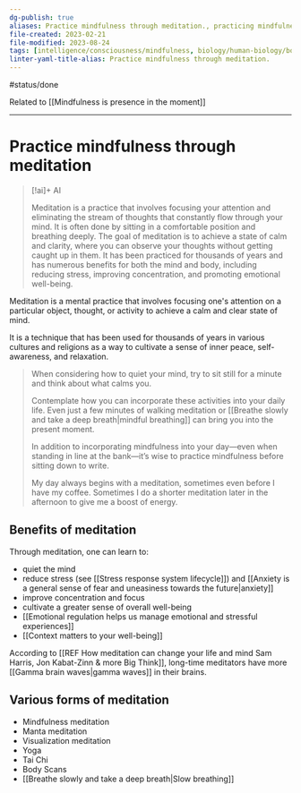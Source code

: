 ```yaml
---
dg-publish: true
aliases: Practice mindfulness through meditation., practicing mindfulness, meditation, meditating, relaxation technique, relaxation technique, practice mindfulness, mental development, cultivating multiple mental development through meditation
file-created: 2023-02-21
file-modified: 2023-08-24
tags: [intelligence/consciousness/mindfulness, biology/human-biology/body, health/self-care, self, health/stress/stress-management]
linter-yaml-title-alias: Practice mindfulness through meditation.
---
```


#status/done

Related to [[Mindfulness is presence in the moment]]

---

# Practice mindfulness through meditation

> [!ai]+ AI
>
> Meditation is a practice that involves focusing your attention and eliminating the stream of thoughts that constantly flow through your mind. It is often done by sitting in a comfortable position and breathing deeply. The goal of meditation is to achieve a state of calm and clarity, where you can observe your thoughts without getting caught up in them. It has been practiced for thousands of years and has numerous benefits for both the mind and body, including reducing stress, improving concentration, and promoting emotional well-being.

Meditation is a mental practice that involves focusing one's attention on a particular object, thought, or activity to achieve a calm and clear state of mind.

It is a technique that has been used for thousands of years in various cultures and religions as a way to cultivate a sense of inner peace, self-awareness, and relaxation.

> When considering how to quiet your mind, try to sit still for a minute and think about what calms you.
>
> Contemplate how you can incorporate these activities into your daily life. Even just a few minutes of walking meditation or [[Breathe slowly and take a deep breath|mindful breathing]] can bring you into the present moment.
>
> In addition to incorporating mindfulness into your day—even when standing in line at the bank—it’s wise to practice mindfulness before sitting down to write.
>
> My day always begins with a meditation, sometimes even before I have my coffee. Sometimes I do a shorter meditation later in the afternoon to give me a boost of energy.

## Benefits of meditation

Through meditation, one can learn to:

- quiet the mind
- reduce stress (see [[Stress response system lifecycle]]) and [[Anxiety is a general sense of fear and uneasiness towards the future|anxiety]]
- improve concentration and focus
- cultivate a greater sense of overall well-being
- [[Emotional regulation helps us manage emotional and stressful experiences]]
- [[Context matters to your well-being]]


According to [[REF How meditation can change your life and mind  Sam Harris, Jon Kabat-Zinn & more  Big Think]], long-time meditators have more [[Gamma brain waves|gamma waves]] in their brains. 

## Various forms of meditation

- Mindfulness meditation
- Manta meditation
- Visualization meditation
- Yoga
- Tai Chi
- Body Scans
- [[Breathe slowly and take a deep breath|Slow breathing]]

